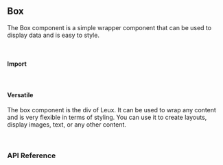 ## Box

The Box component is a simple wrapper component that can be used to display data and is easy to style.

<div>
<LeSourceButton url="https://github.com/hiimlex/leux/tree/main/src/components/Box"></LeSourceButton>
</div>

<br/>

#### Import

<div>
	<ImportPreview></ImportPreview>
</div>

<br/>

#### Versatile

The box component is the div of Leux. It can be used to wrap any content and is very flexible in terms of styling. You can use it to create layouts, display images, text, or any other content.

<div>
	<BoxCssPreview></BoxCssPreview>
</div>

<br/>

### API Reference

<div>
<BoxTableApi>
</BoxTableApi>
</div>
<br/>
